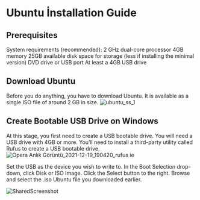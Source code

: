 # Ubuntu İnstallation Guide

## Prerequisites

System requirements (recommended):
2 GHz dual-core processor
4GB memory
25GB available disk space for storage (less if installing the minimal version)
DVD drive or USB port
At least a 4GB USB drive

## Download Ubuntu

Before you do anything, you have to download Ubuntu. It is available as a single ISO file of around 2 GB in size.
![ubuntu_ss_1](https://user-images.githubusercontent.com/90481141/146574716-3657ee29-67e6-495d-ba62-c4d1cb1dc1a7.png)

## Create Bootable USB Drive on Windows

At this stage, you first need to create a USB bootable drive. You will need a USB drive with 4GB or more.  You’ll need to install a third-party utility called Rufus to create a USB bootable drive.
![Opera Anlık Görüntü_2021-12-19_190420_rufus ie](https://user-images.githubusercontent.com/90481141/146687685-75c3b8f1-8582-444d-ad30-7a30a08c97fb.png)

Set the USB as the device you wish to write to.
In the Boot Selection drop-down, click Disk or ISO Image.
Click the Select button to the right.
Browse and select the .iso Ubuntu file you downloaded earlier.

![SharedScreenshot](https://user-images.githubusercontent.com/90481141/146687692-42177491-f635-4c66-8153-dc15fda05082.jpg)



